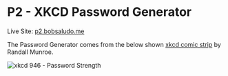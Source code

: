 # P2 - XKCD Password Generator

Live Site: [p2.bobsaludo.me](http://p2.bobsaludo.me)


<!-- [Video Demo]() -->

The Password Generator comes from the below shown [xkcd comic strip](http://xkcd.com/936/) by Randall Munroe.

![xkcd 946 - Password Strength](http://imgs.xkcd.com/comics/password_strength.png "xkcd 946 - Password Strength")


<!-- Description
Want to use this, as well as use it for another project where I can,
- repopulate forms easily
- set forms easily
- check if on sessions on saved forms, and of the fields changed, instead of updating on every single field
- validate the changed fields easily


- can variable variable method call
- can set magic methods in order to privatize all the variables and thus force them to have to be validated
- optional variables
- Fatal error when trying to find Validator.php
- Want to be able for the validator to be able to grab every single element not filled in correctly, instead of stopping and throwing an exception at the first element not filled in

- Set up the Generator, Settings, Validator to fill in a later form.
- Why so complicated?
- server - rather on a file not in a directory, so as not to suggest the file structure
- easier to add new properties

- according to php the right way, and for its reputation
- found "" vs ''
 -->

<!-- Dependencies 
jquery
-->